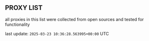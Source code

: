 ## PROXY LIST

all proxies in this list were collected from open sources and tested for functionality

last update: `2025-03-23 10:36:28.563995+00:00` UTC